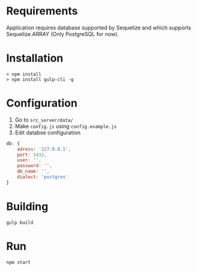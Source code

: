 # Requirements
Application requires database supported by Sequelize and which supports Sequelize.ARRAY (Only PostgreSQL for now).

# Installation

```
> npm install
> npm install gulp-cli -g
```

# Configuration

1. Go to `src_server/data/`
2. Make `config.js` using `config.example.js`
2. Edit databse configuration
```javascript
db: {
	adress: '127.0.0.1',
	port: 5432,
	user: '',
	password: '',
	db_name: '',
	dialect: 'postgres'
}
```
# Building

```
gulp build
```

# Run

```
npm start
```
